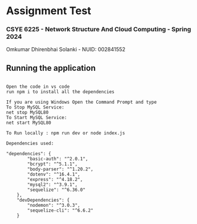 # Assignment Test

### CSYE 6225 - Network Structure And Cloud Computing - Spring 2024

Omkumar Dhirenbhai Solanki - NUID: 002841552

## Running the application

```

Open the code in vs code
run npm i to install all the dependencies

If you are using Windows Open the Command Prompt and type
To Stop MySQL Service:
net stop MySQL80
To Start MySQL Service:
net start MySQL80

To Run locally : npm run dev or node index.js

Dependencies used:

"dependencies": {
        "basic-auth": "^2.0.1",
        "bcrypt": "^5.1.1",
        "body-parser": "^1.20.2",
        "dotenv": "^16.4.1",
        "express": "^4.18.2",
        "mysql2": "^3.9.1",
        "sequelize": "^6.36.0"
    },
    "devDependencies": {
        "nodemon": "^3.0.3",
        "sequelize-cli": "^6.6.2"
    }

```
